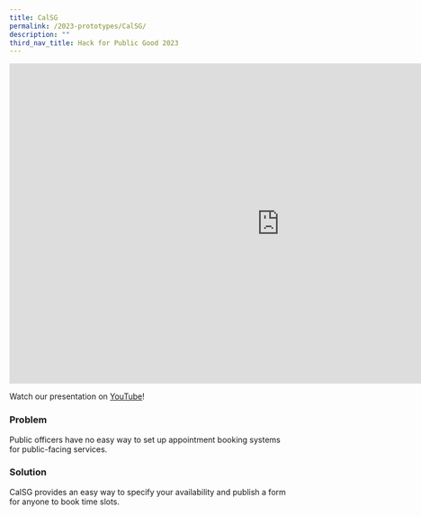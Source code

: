 ```yaml
---
title: CalSG
permalink: /2023-prototypes/CalSG/
description: ""
third_nav_title: Hack for Public Good 2023
---
```


<iframe allowfullscreen="true" height="569" width="960" frameborder="0" src="https://docs.google.com/presentation/d/e/2PACX-1vReIi0KB7Z6X2dDCGoLp__ubrRj3V9CMCM8j66CpFESBaQ5vh6kTa5-2FuMKrWFfSL_-smvsAkvf-Vo/embed?start=false&amp;loop=false&amp;delayms=10000"></iframe>

Watch our presentation on [YouTube](https://www.youtube.com/live/mgxE3IPE4WY?feature=share&t=3511)!

### Problem

Public officers have no easy way to set up appointment booking systems for public-facing services.

### Solution

CalSG provides an easy way to specify your availability and publish a form for anyone to book time slots.
